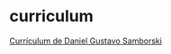 # curriculum
[Currículum de Daniel Gustavo Samborski]([https://www.ejemplo.com](https://samborski.github.io/curriculum/){:target="_blank"})
